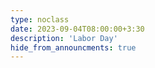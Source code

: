 ```yaml
---
type: noclass
date: 2023-09-04T08:00:00+3:30
description: 'Labor Day'
hide_from_announcments: true
---
```

